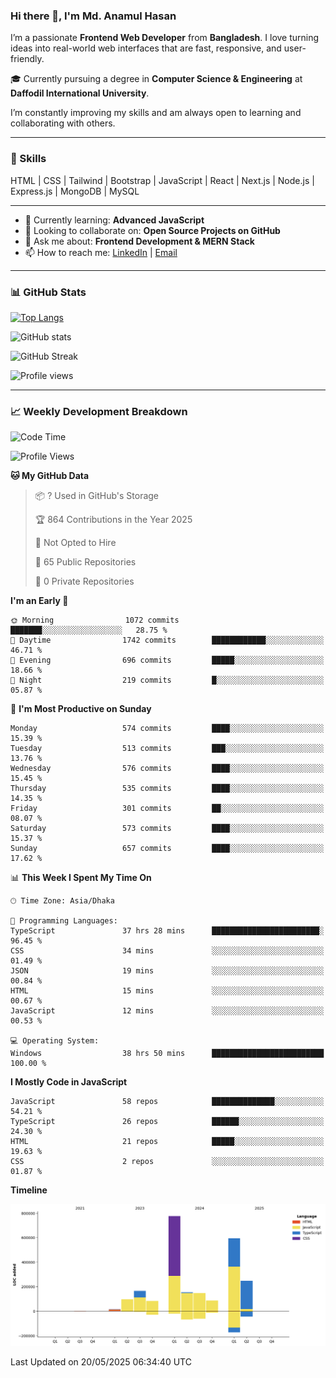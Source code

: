 ### Hi there 👋, I'm Md. Anamul Hasan

I’m a passionate **Frontend Web Developer** from **Bangladesh**. I love turning ideas into real-world web interfaces that are fast, responsive, and user-friendly.

🎓 Currently pursuing a degree in **Computer Science & Engineering** at **Daffodil International University**.

I’m constantly improving my skills and am always open to learning and collaborating with others.

---

### 🚀 Skills
HTML | CSS | Tailwind | Bootstrap | JavaScript | React | Next.js | Node.js | Express.js | MongoDB | MySQL 

---

- 🌱 Currently learning: **Advanced JavaScript**
- 👯 Looking to collaborate on: **Open Source Projects on GitHub**
- 💬 Ask me about: **Frontend Development & MERN Stack**
- 📫 How to reach me: [LinkedIn](https://www.linkedin.com/in/mdanamulhasan201) | [Email](mailto:anamulhasan3625@gmail.com)

---

### 📊 GitHub Stats

[![Top Langs](https://github-readme-stats.vercel.app/api/top-langs/?username=mdanamulhasan201&layout=compact)](https://github.com/anuraghazra/github-readme-stats)

![GitHub stats](https://github-readme-stats.vercel.app/api?username=mdanamulhasan201&show_icons=true&count_private=true&theme=tokyonight)

![GitHub Streak](https://streak-stats.demolab.com?user=mdanamulhasan201&theme=tokyonight)

![Profile views](https://gpvc.arturio.dev/mdanamulhasan201)

---

### 📈 Weekly Development Breakdown

<!--START_SECTION:waka-->
![Code Time](http://img.shields.io/badge/Code%20Time-147%20hrs%2045%20mins-blue)

![Profile Views](http://img.shields.io/badge/Profile%20Views-0-blue)

**🐱 My GitHub Data** 

> 📦 ? Used in GitHub's Storage 
 > 
> 🏆 864 Contributions in the Year 2025
 > 
> 🚫 Not Opted to Hire
 > 
> 📜 65 Public Repositories 
 > 
> 🔑 0 Private Repositories 
 > 
**I'm an Early 🐤** 

```text
🌞 Morning                1072 commits        ███████░░░░░░░░░░░░░░░░░░   28.75 % 
🌆 Daytime                1742 commits        ████████████░░░░░░░░░░░░░   46.71 % 
🌃 Evening                696 commits         █████░░░░░░░░░░░░░░░░░░░░   18.66 % 
🌙 Night                  219 commits         █░░░░░░░░░░░░░░░░░░░░░░░░   05.87 % 
```
📅 **I'm Most Productive on Sunday** 

```text
Monday                   574 commits         ████░░░░░░░░░░░░░░░░░░░░░   15.39 % 
Tuesday                  513 commits         ███░░░░░░░░░░░░░░░░░░░░░░   13.76 % 
Wednesday                576 commits         ████░░░░░░░░░░░░░░░░░░░░░   15.45 % 
Thursday                 535 commits         ████░░░░░░░░░░░░░░░░░░░░░   14.35 % 
Friday                   301 commits         ██░░░░░░░░░░░░░░░░░░░░░░░   08.07 % 
Saturday                 573 commits         ████░░░░░░░░░░░░░░░░░░░░░   15.37 % 
Sunday                   657 commits         ████░░░░░░░░░░░░░░░░░░░░░   17.62 % 
```


📊 **This Week I Spent My Time On** 

```text
🕑︎ Time Zone: Asia/Dhaka

💬 Programming Languages: 
TypeScript               37 hrs 28 mins      ████████████████████████░   96.45 % 
CSS                      34 mins             ░░░░░░░░░░░░░░░░░░░░░░░░░   01.49 % 
JSON                     19 mins             ░░░░░░░░░░░░░░░░░░░░░░░░░   00.84 % 
HTML                     15 mins             ░░░░░░░░░░░░░░░░░░░░░░░░░   00.67 % 
JavaScript               12 mins             ░░░░░░░░░░░░░░░░░░░░░░░░░   00.53 % 

💻 Operating System: 
Windows                  38 hrs 50 mins      █████████████████████████   100.00 % 
```

**I Mostly Code in JavaScript** 

```text
JavaScript               58 repos            ██████████████░░░░░░░░░░░   54.21 % 
TypeScript               26 repos            ██████░░░░░░░░░░░░░░░░░░░   24.30 % 
HTML                     21 repos            █████░░░░░░░░░░░░░░░░░░░░   19.63 % 
CSS                      2 repos             ░░░░░░░░░░░░░░░░░░░░░░░░░   01.87 % 
```



**Timeline**

![Lines of Code chart](https://raw.githubusercontent.com/mdanamulhasan201/mdanamulhasan201/main/assets/bar_graph.png)


 Last Updated on 20/05/2025 06:34:40 UTC
<!--END_SECTION:waka-->
